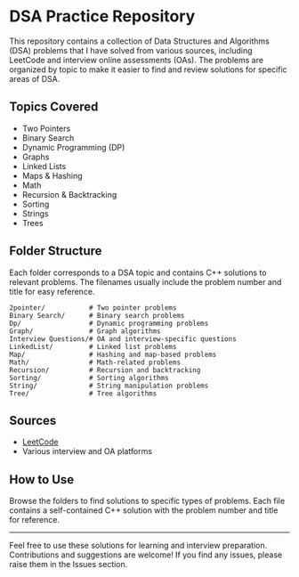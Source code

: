 # DSA Practice Repository

This repository contains a collection of Data Structures and Algorithms (DSA) problems that I have solved from various sources, including LeetCode and interview online assessments (OAs). The problems are organized by topic to make it easier to find and review solutions for specific areas of DSA.

## Topics Covered
- Two Pointers
- Binary Search
- Dynamic Programming (DP)
- Graphs
- Linked Lists
- Maps & Hashing
- Math
- Recursion & Backtracking
- Sorting
- Strings
- Trees

## Folder Structure
Each folder corresponds to a DSA topic and contains C++ solutions to relevant problems. The filenames usually include the problem number and title for easy reference.

```
2pointer/           # Two pointer problems
Binary Search/      # Binary search problems
Dp/                 # Dynamic programming problems
Graph/              # Graph algorithms
Interview Questions/# OA and interview-specific questions
LinkedList/         # Linked list problems
Map/                # Hashing and map-based problems
Math/               # Math-related problems
Recursion/          # Recursion and backtracking
Sorting/            # Sorting algorithms
String/             # String manipulation problems
Tree/               # Tree algorithms
```

## Sources
- [LeetCode](https://leetcode.com/)
- Various interview and OA platforms

## How to Use
Browse the folders to find solutions to specific types of problems. Each file contains a self-contained C++ solution with the problem number and title for reference.

---

Feel free to use these solutions for learning and interview preparation. Contributions and suggestions are welcome! If you find any issues, please raise them in the Issues section.
